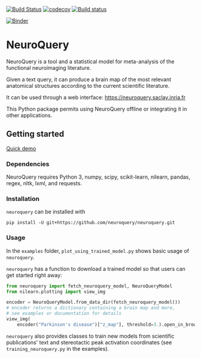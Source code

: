 [![Build Status](https://travis-ci.com/neuroquery/neuroquery.svg?branch=master)](https://travis-ci.com/neuroquery/neuroquery) [![codecov](https://codecov.io/gh/neuroquery/neuroquery/branch/master/graph/badge.svg)](https://codecov.io/gh/neuroquery/neuroquery) [![Build status](https://ci.appveyor.com/api/projects/status/dk6yr0wl126hvty9?svg=true)](https://ci.appveyor.com/project/jeromedockes/neuroquery)

[![Binder](https://mybinder.org/badge_logo.svg)](https://mybinder.org/v2/gh/neuroquery/neuroquery.git/master?filepath=examples)

# NeuroQuery

NeuroQuery is a tool and a statistical model for meta-analysis of the functional
neuroimaging literature.

Given a text query, it can produce a brain map of the most relevant anatomical
structures according to the current scientific literature.

It can be used through a web interface: https://neuroquery.saclay.inria.fr

This Python package permits using NeuroQuery offline or integrating it in other
applications. 

## Getting started

[Quick demo](https://nbviewer.jupyter.org/github/neuroquery/neuroquery/blob/master/examples/minimal_example.ipynb)

### Dependencies

NeuroQuery requires Python 3, numpy, scipy, scikit-learn, nilearn, pandas,
regex, nltk, lxml, and requests.

### Installation

`neuroquery` can be installed with

```
pip install -U git+https://github.com/neuroquery/neuroquery.git
```

### Usage

In the `examples` folder, `plot_using_trained_model.py` shows basic
usage of `neuroquery`.

`neuroquery` has a function to download a trained model so that users can get
started right away:

```python
from neuroquery import fetch_neuroquery_model, NeuroQueryModel
from nilearn.plotting import view_img

encoder = NeuroQueryModel.from_data_dir(fetch_neuroquery_model())
# encoder returns a dictionary containing a brain map and more,
# see examples or documentation for details
view_img(
    encoder("Parkinson's disease")["z_map"], threshold=3.).open_in_browser()
```

`neuroquery` also provides classes to train new models from scientific
publications' text and stereotactic peak activation coordinates (see
`training_neuroquery.py` in the examples).
